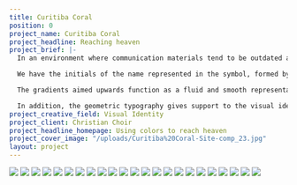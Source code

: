 ```yaml
---
title: Curitiba Coral
position: 0
project_name: Curitiba Coral
project_headline: Reaching heaven
project_brief: |-
  In an environment where communication materials tend to be outdated and little inventive, Curitiba Choir sought a new identity designed towards a young audience (15-35) that would be bold, contemporary and relevant. With clear goals to be reached, we developed a visual system based on a concise symbol, vivid color gradients alongside a clean and direct typography.

  We have the initials of the name represented in the symbol, formed by seven lines referring to the number related to God in the Bible. Furthermore, there is the idea of sound waves propagation and the lines formed by the audience arrangement in the choir’s church headquarters.

  The gradients aimed upwards function as a fluid and smooth representation of voices and music rising towards heaven. In total, there are six gradients alluding to six vocal tessituras present in a choir: soprano, mezzo, contralto, tenor, baritone and bass.

  In addition, the geometric typography gives support to the visual identity, providing a harmonic composition with the gradients, generating clearness and legibility throughout the whole communication.
project_creative_field: Visual Identity
project_client: Christian Choir
project_headline_homepage: Using colors to reach heaven
project_cover_image: "/uploads/Curitiba%20Coral-Site-comp_23.jpg"
layout: project
---
```


![](/uploads/Curitiba%20Coral-01.jpg)
![](/uploads/Curitiba%20Coral-03.jpg)
![](/uploads/Curitiba%20Coral-02.png)
![](/uploads/Curitiba%20Coral-04.jpg)
![](/uploads/Curitiba%20Coral-11.jpg)
![](/uploads/Curitiba%20Coral-Site-comp_05.jpg)
![](/uploads/Curitiba%20Coral-Site-comp_24.jpg)
![](/uploads/Curitiba%20Coral-Site-comp_06-07.jpg)
![](/uploads/Curitiba%20Coral-08_resize.jpg)
![](/uploads/Curitiba%20Coral-Site-comp_15-16.jpg)
![](/uploads/Curitiba%20Coral-Site-comp_23.jpg)
![](/uploads/Curitiba%20Coral-17.jpg)
![](/uploads/Curitiba%20Coral-Site-comp_18-19.jpg)
![](/uploads/Curitiba%20Coral-Site-comp_13-14.jpg)
![](/uploads/Curitiba%20Coral-Site-comp_20.jpg)
![](/uploads/Curitiba%20Coral-Site-comp_22.jpg)
![](/uploads/Curitiba%20Coral-09.jpg)
![](/uploads/Curitiba%20Coral-10.jpg)
![](/uploads/Curitiba%20Coral-11c.jpg)
![](/uploads/Curitiba%20Coral-11b.jpg)
![](/uploads/Curitiba%20Coral-11d.jpg)
![](/uploads/Curitiba%20Coral-fim%201.jpg)
![](/uploads/Curitiba%20Coral-fim.jpg)